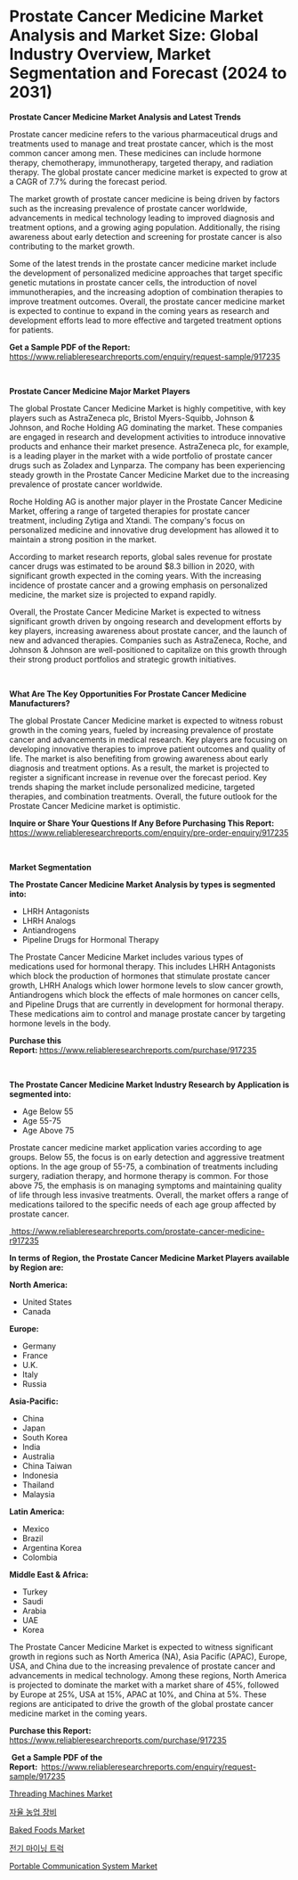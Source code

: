 <p><h1>Prostate Cancer Medicine Market Analysis and Market Size: Global Industry Overview, Market Segmentation and Forecast (2024 to 2031)</h1></p><p><strong>Prostate Cancer Medicine Market Analysis and Latest Trends</strong></p>
<p><p>Prostate cancer medicine refers to the various pharmaceutical drugs and treatments used to manage and treat prostate cancer, which is the most common cancer among men. These medicines can include hormone therapy, chemotherapy, immunotherapy, targeted therapy, and radiation therapy. The global prostate cancer medicine market is expected to grow at a CAGR of 7.7% during the forecast period.</p><p>The market growth of prostate cancer medicine is being driven by factors such as the increasing prevalence of prostate cancer worldwide, advancements in medical technology leading to improved diagnosis and treatment options, and a growing aging population. Additionally, the rising awareness about early detection and screening for prostate cancer is also contributing to the market growth.</p><p>Some of the latest trends in the prostate cancer medicine market include the development of personalized medicine approaches that target specific genetic mutations in prostate cancer cells, the introduction of novel immunotherapies, and the increasing adoption of combination therapies to improve treatment outcomes. Overall, the prostate cancer medicine market is expected to continue to expand in the coming years as research and development efforts lead to more effective and targeted treatment options for patients.</p></p>
<p><strong>Get a Sample PDF of the Report:&nbsp;</strong> <a href="https://www.reliableresearchreports.com/enquiry/request-sample/917235">https://www.reliableresearchreports.com/enquiry/request-sample/917235</a></p>
<p>&nbsp;</p>
<p><strong>Prostate Cancer Medicine Major Market Players</strong></p>
<p><p>The global Prostate Cancer Medicine Market is highly competitive, with key players such as AstraZeneca plc, Bristol Myers-Squibb, Johnson & Johnson, and Roche Holding AG dominating the market. These companies are engaged in research and development activities to introduce innovative products and enhance their market presence. AstraZeneca plc, for example, is a leading player in the market with a wide portfolio of prostate cancer drugs such as Zoladex and Lynparza. The company has been experiencing steady growth in the Prostate Cancer Medicine Market due to the increasing prevalence of prostate cancer worldwide.</p><p>Roche Holding AG is another major player in the Prostate Cancer Medicine Market, offering a range of targeted therapies for prostate cancer treatment, including Zytiga and Xtandi. The company's focus on personalized medicine and innovative drug development has allowed it to maintain a strong position in the market.</p><p>According to market research reports, global sales revenue for prostate cancer drugs was estimated to be around $8.3 billion in 2020, with significant growth expected in the coming years. With the increasing incidence of prostate cancer and a growing emphasis on personalized medicine, the market size is projected to expand rapidly.</p><p>Overall, the Prostate Cancer Medicine Market is expected to witness significant growth driven by ongoing research and development efforts by key players, increasing awareness about prostate cancer, and the launch of new and advanced therapies. Companies such as AstraZeneca, Roche, and Johnson & Johnson are well-positioned to capitalize on this growth through their strong product portfolios and strategic growth initiatives.</p></p>
<p>&nbsp;</p>
<p><strong>What Are The Key Opportunities For Prostate Cancer Medicine Manufacturers?</strong></p>
<p><p>The global Prostate Cancer Medicine market is expected to witness robust growth in the coming years, fueled by increasing prevalence of prostate cancer and advancements in medical research. Key players are focusing on developing innovative therapies to improve patient outcomes and quality of life. The market is also benefiting from growing awareness about early diagnosis and treatment options. As a result, the market is projected to register a significant increase in revenue over the forecast period. Key trends shaping the market include personalized medicine, targeted therapies, and combination treatments. Overall, the future outlook for the Prostate Cancer Medicine market is optimistic.</p></p>
<p><strong>Inquire or Share Your Questions If Any Before Purchasing This Report:</strong> <a href="https://www.reliableresearchreports.com/enquiry/pre-order-enquiry/917235">https://www.reliableresearchreports.com/enquiry/pre-order-enquiry/917235</a></p>
<p>&nbsp;</p>
<p><strong>Market Segmentation</strong></p>
<p><strong>The Prostate Cancer Medicine Market Analysis by types is segmented into:</strong></p>
<p><ul><li>LHRH Antagonists</li><li>LHRH Analogs</li><li>Antiandrogens</li><li>Pipeline Drugs for Hormonal Therapy</li></ul></p>
<p><p>The Prostate Cancer Medicine Market includes various types of medications used for hormonal therapy. This includes LHRH Antagonists which block the production of hormones that stimulate prostate cancer growth, LHRH Analogs which lower hormone levels to slow cancer growth, Antiandrogens which block the effects of male hormones on cancer cells, and Pipeline Drugs that are currently in development for hormonal therapy. These medications aim to control and manage prostate cancer by targeting hormone levels in the body.</p></p>
<p><strong>Purchase this Report:&nbsp;</strong><a href="https://www.reliableresearchreports.com/purchase/917235">https://www.reliableresearchreports.com/purchase/917235</a></p>
<p>&nbsp;</p>
<p><strong>The Prostate Cancer Medicine Market Industry Research by Application is segmented into:</strong></p>
<p><ul><li>Age Below 55</li><li>Age 55-75</li><li>Age Above 75</li></ul></p>
<p><p>Prostate cancer medicine market application varies according to age groups. Below 55, the focus is on early detection and aggressive treatment options. In the age group of 55-75, a combination of treatments including surgery, radiation therapy, and hormone therapy is common. For those above 75, the emphasis is on managing symptoms and maintaining quality of life through less invasive treatments. Overall, the market offers a range of medications tailored to the specific needs of each age group affected by prostate cancer.</p></p>
<p><a href="https://www.reliableresearchreports.com/prostate-cancer-medicine-r917235">&nbsp;https://www.reliableresearchreports.com/prostate-cancer-medicine-r917235</a></p>
<p><strong>In terms of Region, the Prostate Cancer Medicine Market Players available by Region are:</strong></p>
<p>
    <p> <strong> North America: </strong>
        <ul>
            <li>United States</li>
            <li>Canada</li>
        </ul>
        </p> 
    <p> <strong> Europe: </strong>
        <ul>
            <li>Germany</li>
            <li>France</li>
            <li>U.K.</li>
            <li>Italy</li>
            <li>Russia</li>
        </ul>
        </p> 
    <p> <strong> Asia-Pacific: </strong>
        <ul>
            <li>China</li>
            <li>Japan</li>
            <li>South Korea</li>
            <li>India</li>
            <li>Australia</li>
            <li>China Taiwan</li>
            <li>Indonesia</li>
            <li>Thailand</li>
            <li>Malaysia</li>
        </ul>
        </p> 
    <p> <strong> Latin America: </strong>
        <ul>
            <li>Mexico</li>
            <li>Brazil</li>
            <li>Argentina Korea</li>
            <li>Colombia</li>
        </ul>
        </p> 
    <p> <strong> Middle East & Africa: </strong>
        <ul>
            <li>Turkey</li>
            <li>Saudi</li>
            <li>Arabia</li>
            <li>UAE</li>
            <li>Korea</li>
        </ul>
    </p>
    </p>
<p><p>The Prostate Cancer Medicine Market is expected to witness significant growth in regions such as North America (NA), Asia Pacific (APAC), Europe, USA, and China due to the increasing prevalence of prostate cancer and advancements in medical technology. Among these regions, North America is projected to dominate the market with a market share of 45%, followed by Europe at 25%, USA at 15%, APAC at 10%, and China at 5%. These regions are anticipated to drive the growth of the global prostate cancer medicine market in the coming years.</p></p>
<p><strong>Purchase this Report: </strong><a href="https://www.reliableresearchreports.com/purchase/917235">https://www.reliableresearchreports.com/purchase/917235</a></p>
<p>&nbsp;<strong>Get a Sample PDF of the Report:&nbsp;&nbsp;</strong><a href="https://www.reliableresearchreports.com/enquiry/request-sample/917235">https://www.reliableresearchreports.com/enquiry/request-sample/917235</a></p>
<p><strong></strong></p>
<p><p><a href="https://www.linkedin.com/pulse/threading-machines-market-trends-analysis-forecasted-period-2024-2031-u8gvc">Threading Machines Market</a></p><p><a href="https://github.com/bunxhcci35271755/Market-Research-Report-List-2/blob/main/374643550333.md">자율 농업 장비</a></p><p><a href="https://www.linkedin.com/pulse/baked-foods-market-furnishes-information-share-trends-edkie?trackingId=lFWOaVZU21INYNWHB4B12g%3D%3D">Baked Foods Market</a></p><p><a href="https://github.com/fredrickeglers/Market-Research-Report-List-2/blob/main/804242750334.md">전기 마이닝 트럭</a></p><p><a href="https://github.com/lorenzaSchmeler/Market-Research-Report-List-1/blob/main/portable-communication-system-market.md">Portable Communication System Market</a></p></p>